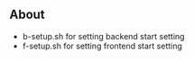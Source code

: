 ## About

- b-setup.sh for setting backend start setting
- f-setup.sh for setting frontend start setting
